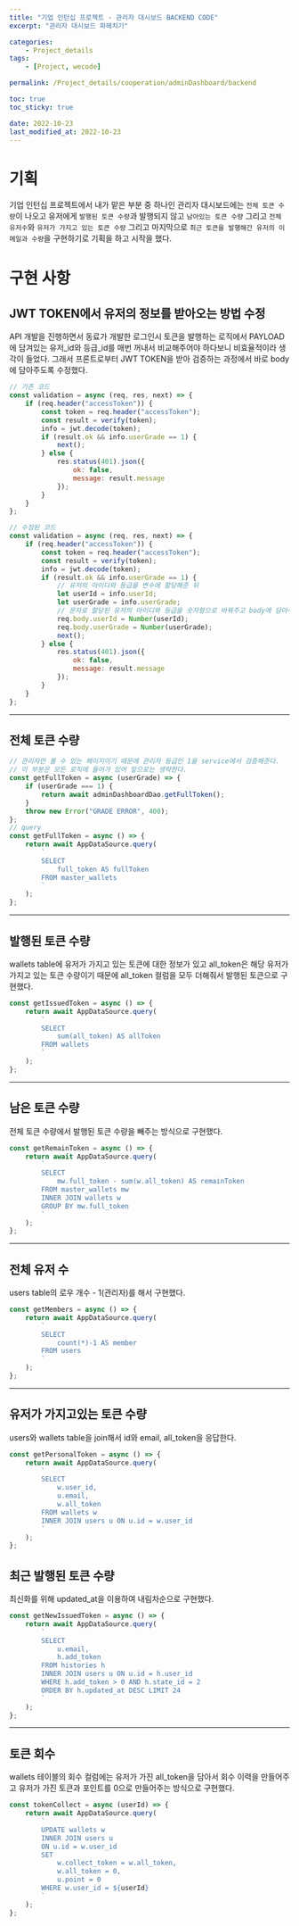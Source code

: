 ```yaml
---
title: "기업 인턴십 프로젝트 - 관리자 대시보드 BACKEND CODE"
excerpt: "관리자 대시보드 파헤치기"

categories:
    - Project_details
tags:
    - [Project, wecode]

permalink: /Project_details/cooperation/adminDashboard/backend

toc: true
toc_sticky: true

date: 2022-10-23
last_modified_at: 2022-10-23
---
```


# 기획

기업 인턴십 프로젝트에서 내가 맡은 부분 중 하나인 관리자 대시보드에는 `전체 토큰 수량`이 나오고 유저에게 `발행된 토큰 수량`과 발행되지 않고 `남아있는 토큰 수량` 그리고 `전체 유저수`와 `유저가 가지고 있는 토큰 수량` 그리고 마지막으로 `최근 토큰을 발행해간 유저의 이메일과 수량`을 구현하기로 기획을 하고 시작을 했다.

# 구현 사항

## JWT TOKEN에서 유저의 정보를 받아오는 방법 수정

API 개발을 진행하면서 동료가 개발한 로그인시 토큰을 발행하는 로직에서 PAYLOAD에 담겨있는 유저\_id와 등급\_id를 매번 꺼내서 비교해주어야 하다보니 비효율적이라 생각이 들었다. 그래서 프론트로부터 JWT TOKEN을 받아 검증하는 과정에서 바로 body에 담아주도록 수정했다.

```javascript
// 기존 코드
const validation = async (req, res, next) => {
    if (req.header("accessToken")) {
        const token = req.header("accessToken");
        const result = verify(token);
        info = jwt.decode(token);
        if (result.ok && info.userGrade == 1) {
            next();
        } else {
            res.status(401).json({
                ok: false,
                message: result.message
            });
        }
    }
};

// 수정된 코드
const validation = async (req, res, next) => {
    if (req.header("accessToken")) {
        const token = req.header("accessToken");
        const result = verify(token);
        info = jwt.decode(token);
        if (result.ok && info.userGrade == 1) {
            // 유저의 아이디와 등급을 변수에 할당해준 뒤
            let userId = info.userId;
            let userGrade = info.userGrade;
            // 문자로 할당된 유저의 아이디와 등급을 숫자형으로 바꿔주고 body에 담아주었다.
            req.body.userId = Number(userId);
            req.body.userGrade = Number(userGrade);
            next();
        } else {
            res.status(401).json({
                ok: false,
                message: result.message
            });
        }
    }
};
```

---

## 전체 토큰 수량

```javascript
// 관리자만 볼 수 있는 페이지이기 때문에 관리자 등급인 1을 service에서 검증해준다.
// 이 부분은 모든 로직에 들어가 있어 앞으로는 생략한다.
const getFullToken = async (userGrade) => {
    if (userGrade === 1) {
        return await adminDashboardDao.getFullToken();
    }
    throw new Error("GRADE ERROR", 400);
};
// query
const getFullToken = async () => {
    return await AppDataSource.query(
        `
        SELECT 
            full_token AS fullToken
        FROM master_wallets
        `
    );
};
```

---

## 발행된 토큰 수량

wallets table에 유저가 가지고 있는 토큰에 대한 정보가 있고 all_token은 해당 유저가 가지고 있는 토큰 수량이기 때문에 all_token 컬럼을 모두 더해줘서 발행된 토큰으로 구현했다.

```javascript
const getIssuedToken = async () => {
    return await AppDataSource.query(
        `
        SELECT 
            sum(all_token) AS allToken
        FROM wallets
        `
    );
};
```

---

## 남은 토큰 수량

전체 토큰 수량에서 발행된 토큰 수량을 빼주는 방식으로 구현했다.

```javascript
const getRemainToken = async () => {
    return await AppDataSource.query(
        `
        SELECT 
            mw.full_token - sum(w.all_token) AS remainToken
        FROM master_wallets mw 
        INNER JOIN wallets w 
        GROUP BY mw.full_token
        `
    );
};
```

---

## 전체 유저 수

users table의 로우 개수 - 1(관리자)를 해서 구현했다.

```javascript
const getMembers = async () => {
    return await AppDataSource.query(
        `
        SELECT
            count(*)-1 AS member
        FROM users
        `
    );
};
```

---

## 유저가 가지고있는 토큰 수량

users와 wallets table을 join해서 id와 email, all_token을 응답한다.

```javascript
const getPersonalToken = async () => {
    return await AppDataSource.query(
        `
        SELECT 
            w.user_id,
            u.email,
            w.all_token
        FROM wallets w 
        INNER JOIN users u ON u.id = w.user_id
        `
    );
};
```

## 최근 발행된 토큰 수량

최신화를 위해 updated_at을 이용하여 내림차순으로 구현했다.

```javascript
const getNewIssuedToken = async () => {
    return await AppDataSource.query(
        `
        SELECT 
            u.email,
            h.add_token
        FROM histories h
        INNER JOIN users u ON u.id = h.user_id
        WHERE h.add_token > 0 AND h.state_id = 2
        ORDER BY h.updated_at DESC LIMIT 24
        `
    );
};
```

---

## 토큰 회수

wallets 테이블의 회수 컬럼에는 유저가 가진 all_token을 담아서 회수 이력을 만들어주고 유저가 가진 토큰과 포인트를 0으로 만들어주는 방식으로 구현했다.

```javascript
const tokenCollect = async (userId) => {
    return await AppDataSource.query(
        `
        UPDATE wallets w
        INNER JOIN users u
        ON u.id = w.user_id
        SET
            w.collect_token = w.all_token,
            w.all_token = 0,
            u.point = 0
        WHERE w.user_id = ${userId}
        `
    );
};
```

